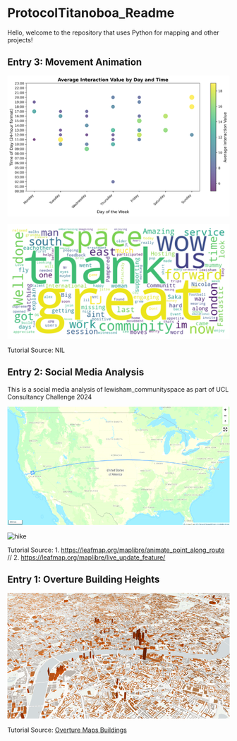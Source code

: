 # **ProtocolTitanoboa_Readme**

Hello, welcome to the repository that uses Python for mapping and other projects!

## **Entry 3: Movement Animation**

![pal](2SocialConsultancySocialMediaAnalysis/posts_averagelikes_weektime.png)

![wc](2SocialConsultancySocialMediaAnalysis/post_word_clouds.png)


Tutorial Source: NIL

## **Entry 2: Social Media Analysis**

This is a social media analysis of lewisham_communityspace as part of UCL Consultancy Challenge 2024

![flight](3MovementAnimations/flight.gif)

![hike](3MovementAnimations/hike.gif)

Tutorial Source: 1. https://leafmap.org/maplibre/animate_point_along_route // 2. https://leafmap.org/maplibre/live_update_feature/


## **Entry 1: Overture Building Heights**

![OBL](1OvertureMapsBuildings/OvertureMapsBuildings.png)

Tutorial Source: [Overture Maps Buildings](https://developmentseed.org/lonboard/latest/examples/overture-maps/)

